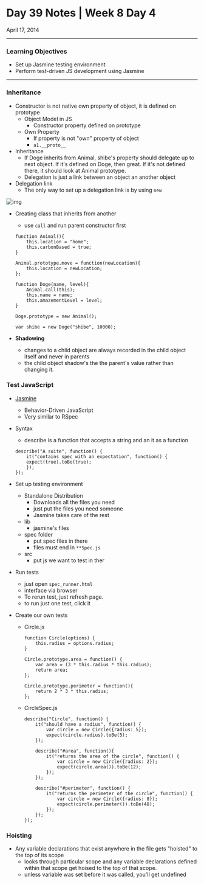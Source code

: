 # Day 39 Notes | Week 8 Day 4

April 17, 2014

---

### Learning Objectives

* Set up Jasmine testing environment
* Perform test-driven JS development using Jasmine

---


### Inheritance

* Constructor is not native own property of object, it is defined on prototype
	* Object Model in JS
		* Constructor property defined on prototype
	* Own Property
		* If property is not "own" property of object
		* ```a1.__proto__```
* Inheritance 
	* If Doge inherits from Animal, shibe's property should delegate up to next object. If it's defined on Doge, then great. If it's not defined there, it should look at Animal prototype.
	* Delegation is just a link between an object an another object
* Delegation link
	* The only way to set up a delegation link is by using ```new```
	
![img](w08d03_inheritance.jpg)

* Creating class that inherits from another
	* use ```call``` and run parent constructor first
	
	```
	function Animal(){
		this.location = "home";
		this.carbonBased = true;
	}
	
	Animal.prototype.move = function(newLocation){
		this.location = newLocation;
	};
	
	function Doge(name, level){
		Animal.call(this);
		this.name = name;
		this.amazementLevel = level;
	}
	
	Doge.prototype = new Animal();
	
	var shibe = new Doge("shibe", 10000);
	```
	
* **Shadowing**
	*  changes to a child object are always recorded in the child object itself and never in parents
	* the child object shadow's the the parent's value rather than changing it.
	
### Test JavaScript

* [Jasmine](http://jasmine.github.io/)
	* Behavior-Driven JavaScript 
	* Very similar to RSpec
* Syntax
	* describe is a function that accepts a string and an it as a function
	
	```
	describe("A suite", function() {
  		it("contains spec with an expectation", function() {
    	expect(true).toBe(true);
  		});
	});
	```
* Set up testing environment
	* Standalone Distribution
		* Downloads all the files you need
		* just put the files you need someone
		* Jasmine takes care of the rest
	* lib
		* jasmine's files
	* spec folder
		* put spec files in there
		* files must end in ```**Spec.js```
	* src
		* put js we want to test in ther
* Run tests
	* just open ```spec_runner.html```
	* interface via browser
	* To rerun test, just refresh page. 
	* to run just one test, click it
	
* Create our own tests
	* Circle.js
		
		```
		function Circle(options) {
  			this.radius = options.radius;
		}

		Circle.prototype.area = function() {
  			var area = (3 * this.radius * this.radius);
  			return area;
		};

		Circle.prototype.perimeter = function(){
  			return 2 * 3 * this.radius;
		};
		```
	
	* CircleSpec.js
	
		```
		describe("Circle", function() {
  			it("should have a radius", function() {
    			var circle = new Circle({radius: 5});
    			expect(circle.radius).toBe(5);
  			});
  			
  			describe("#area", function(){
    			it("returns the area of the circle", function() {
      				var circle = new Circle({radius: 2});
      				expect(circle.area()).toBe(12);
   	 			});
  			});
  			
  			describe("#perimeter", function() {
    			it("returns the perimeter of the circle", function() {
      				var circle = new Circle({radius: 8});
      				expect(circle.perimeter()).toBe(48);
    			});
  			});
		});

		```
		
### Hoisting

* Any variable declarations that exist anywhere in the file gets "hoisted" to the top of its scope
	* looks through particular scope and any variable declarations defined within that scope get hoised to the top of that scope.
	* unless variable was set before it was called, you'll get undefined 